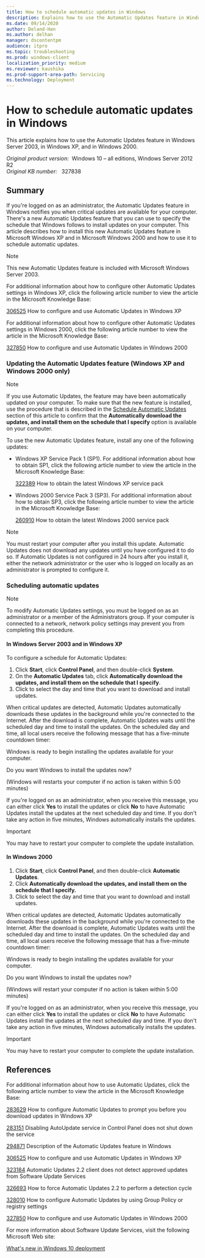 ```yaml
---
title: How to schedule automatic updates in Windows
description: Explains how to use the Automatic Updates feature in Windows Server 2003, in Windows XP, and in Windows 2000.
ms.date: 09/14/2020
author: Deland-Han
ms.author: delhan
manager: dscontentpm
audience: itpro
ms.topic: troubleshooting
ms.prod: windows-client
localization_priority: medium
ms.reviewer: kaushika
ms.prod-support-area-path: Servicing
ms.technology: Deployment
---
```

# How to schedule automatic updates in Windows

This article explains how to use the Automatic Updates feature in Windows Server 2003, in Windows XP, and in Windows 2000.

_Original product version:_ &nbsp;Windows 10 – all editions, Windows Server 2012 R2  
_Original KB number:_ &nbsp; 327838

## Summary

If you're logged on as an administrator, the Automatic Updates feature in Windows notifies you when critical updates are available for your computer. There's a new Automatic Updates feature that you can use to specify the schedule that Windows follows to install updates on your computer. This article describes how to install this new Automatic Updates feature in Microsoft Windows XP and in Microsoft Windows 2000 and how to use it to schedule automatic updates.

> [!NOTE]
> This new Automatic Updates feature is included with Microsoft Windows Server 2003.

For additional information about how to configure other Automatic Updates settings in Windows XP, click the following article number to view the article in the Microsoft Knowledge Base:

[306525](https://support.microsoft.com/help/306525) How to configure and use Automatic Updates in Windows XP  

For additional information about how to configure other Automatic Updates settings in Windows 2000, click the following article number to view the article in the Microsoft Knowledge Base:

[327850](https://support.microsoft.com/help/327850) How to configure and use Automatic Updates in Windows 2000  

### Updating the Automatic Updates feature (Windows XP and Windows 2000 only)

> [!NOTE]
> If you use Automatic Updates, the feature may have been automatically updated on your computer. To make sure that the new feature is installed, use the procedure that is described in the
 [Schedule Automatic Updates](#scheduling-automatic-updates) section of this article to confirm that the **Automatically download the updates, and install them on the schedule that I specify** option is available on your computer.

To use the new Automatic Updates feature, install any one of the following updates:

- Windows XP Service Pack 1 (SP1). For additional information about how to obtain SP1, click the following article number to view the article in the Microsoft Knowledge Base:

    [322389](https://support.microsoft.com/help/322389) How to obtain the latest Windows XP service pack  

- Windows 2000 Service Pack 3 (SP3).
     For additional information about how to obtain SP3, click the following article number to view the article in the Microsoft Knowledge Base:

    [260910](https://support.microsoft.com/help/260910) How to obtain the latest Windows 2000 service pack  

> [!NOTE]
> You must restart your computer after you install this update. Automatic Updates does not download any updates until you have configured it to do so. If Automatic Updates is not configured in 24 hours after you install it, either the network administrator or the user who is logged on locally as an administrator is prompted to configure it.

### Scheduling automatic updates

> [!NOTE]
> To modify Automatic Updates settings, you must be logged on as an administrator or a member of the Administrators group. If your computer is connected to a network, network policy settings may prevent you from completing this procedure.

#### In Windows Server 2003 and in Windows XP

To configure a schedule for Automatic Updates:

1. Click **Start**, click **Control Panel**, and then double-click **System**.
2. On the **Automatic Updates** tab, click **Automatically download the updates, and install them on the schedule that I specify**.
3. Click to select the day and time that you want to download and install updates.

When critical updates are detected, Automatic Updates automatically downloads these updates in the background while you're connected to the Internet. After the download is complete, Automatic Updates waits until the scheduled day and time to install the updates. On the scheduled day and time, all local users receive the following message that has a five-minute countdown timer:

Windows is ready to begin installing the updates available for your computer.

Do you want Windows to install the updates now?

(Windows will restarts your computer if no action is taken within 5:00 minutes)

If you're logged on as an administrator, when you receive this message, you can either click **Yes** to install the updates or click **No** to have Automatic Updates install the updates at the next scheduled day and time. If you don't take any action in five minutes, Windows automatically installs the updates.

> [!IMPORTANT]
> You may have to restart your computer to complete the update installation.

#### In Windows 2000

1. Click **Start**, click **Control Panel**, and then double-click **Automatic Updates**.
2. Click **Automatically download the updates, and install them on the schedule that I specify.**  
3. Click to select the day and time that you want to download and install updates.

When critical updates are detected, Automatic Updates automatically downloads these updates in the background while you're connected to the Internet. After the download is complete, Automatic Updates waits until the scheduled day and time to install the updates. On the scheduled day and time, all local users receive the following message that has a five-minute countdown timer:

Windows is ready to begin installing the updates available for your computer.

Do you want Windows to install the updates now?

(Windows will restart your computer if no action is taken within 5:00 minutes)

If you're logged on as an administrator, when you receive this message, you can either click **Yes** to install the updates or click **No** to have Automatic Updates install the updates at the next scheduled day and time. If you don't take any action in five minutes, Windows automatically installs the updates.

> [!IMPORTANT]
> You may have to restart your computer to complete the update installation.

## References

For additional information about how to use Automatic Updates, click the following article number to view the article in the Microsoft Knowledge Base:

[283629](https://support.microsoft.com/help/283629) How to configure Automatic Updates to prompt you before you download updates in Windows XP  

[283151](https://support.microsoft.com/help/283151) Disabling AutoUpdate service in Control Panel does not shut down the service  

[294871](https://support.microsoft.com/help/294871) Description of the Automatic Updates feature in Windows  

[306525](https://support.microsoft.com/help/306525) How to configure and use Automatic Updates in Windows XP  

[323184](https://support.microsoft.com/help/323184) Automatic Updates 2.2 client does not detect approved updates from Software Update Services  

[326693](https://support.microsoft.com/help/326693) How to force Automatic Updates 2.2 to perform a detection cycle  

[328010](https://support.microsoft.com/help/328010) How to configure Automatic Updates by using Group Policy or registry settings  

[327850](https://support.microsoft.com/help/327850) How to configure and use Automatic Updates in Windows 2000  

For more information about Software Update Services, visit the following Microsoft Web site:

[What's new in Windows 10 deployment](https://technet.microsoft.com/wsus/bb466201.aspx)
